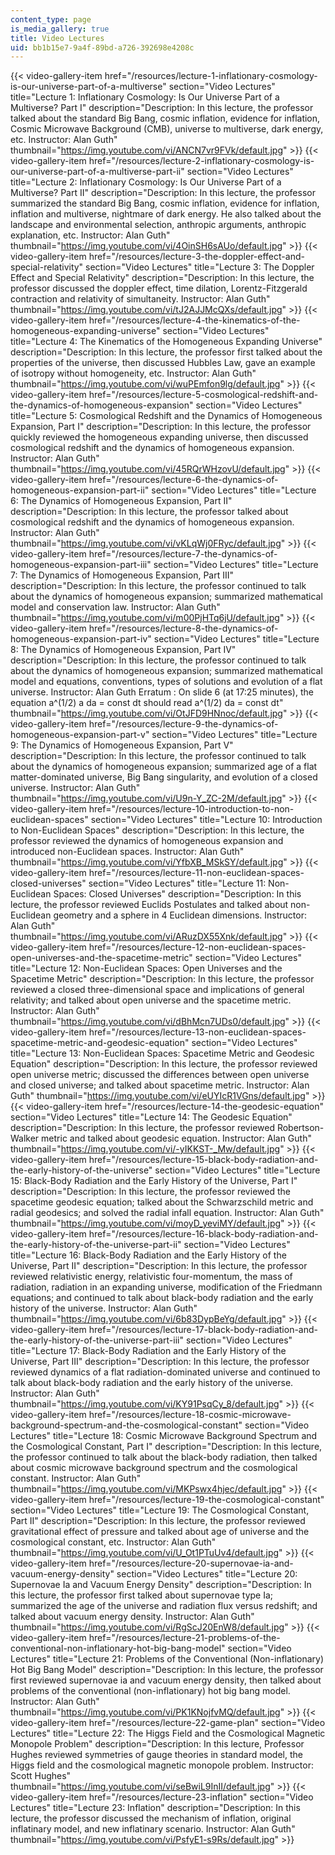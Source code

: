 ```yaml
---
content_type: page
is_media_gallery: true
title: Video Lectures
uid: bb1b15e7-9a4f-89bd-a726-392698e4208c
---
```

{{< video-gallery-item href="/resources/lecture-1-inflationary-cosmology-is-our-universe-part-of-a-multiverse" section="Video Lectures" title="Lecture 1: Inflationary Cosmology: Is Our Universe Part of a Multiverse? Part I" description="Description: In this lecture, the professor talked about the standard Big Bang, cosmic inflation, evidence for inflation, Cosmic Microwave Background (CMB), universe to multiverse, dark energy, etc. Instructor: Alan Guth" thumbnail="https://img.youtube.com/vi/ANCN7vr9FVk/default.jpg" >}} {{< video-gallery-item href="/resources/lecture-2-inflationary-cosmology-is-our-universe-part-of-a-multiverse-part-ii" section="Video Lectures" title="Lecture 2: Inflationary Cosmology: Is Our Universe Part of a Multiverse? Part II" description="Description: In this lecture, the professor summarized the standard Big Bang, cosmic inflation, evidence for inflation, inflation and multiverse, nightmare of dark energy. He also talked about the landscape and environmental selection, anthropic arguments, anthropic explanation, etc. Instructor: Alan Guth" thumbnail="https://img.youtube.com/vi/4OinSH6sAUo/default.jpg" >}} {{< video-gallery-item href="/resources/lecture-3-the-doppler-effect-and-special-relativity" section="Video Lectures" title="Lecture 3: The Doppler Effect and Special Relativity" description="Description: In this lecture, the professor discussed the doppler effect, time dilation, Lorentz-Fitzgerald contraction and relativity of simultaneity. Instructor: Alan Guth" thumbnail="https://img.youtube.com/vi/tJ2AJJMcQXs/default.jpg" >}} {{< video-gallery-item href="/resources/lecture-4-the-kinematics-of-the-homogeneous-expanding-universe" section="Video Lectures" title="Lecture 4: The Kinematics of the Homogeneous Expanding Universe" description="Description: In this lecture, the professor first talked about the properties of the universe, then discussed Hubbles Law, gave an example of isotropy without homogeneity, etc. Instructor: Alan Guth" thumbnail="https://img.youtube.com/vi/wuPEmfon9lg/default.jpg" >}} {{< video-gallery-item href="/resources/lecture-5-cosmological-redshift-and-the-dynamics-of-homogeneous-expansion" section="Video Lectures" title="Lecture 5: Cosmological Redshift and the Dynamics of Homogeneous Expansion, Part I" description="Description: In this lecture, the professor quickly reviewed the homogeneous expanding universe, then discussed cosmological redshift and the dynamics of homogeneous expansion. Instructor: Alan Guth" thumbnail="https://img.youtube.com/vi/45RQrWHzovU/default.jpg" >}} {{< video-gallery-item href="/resources/lecture-6-the-dynamics-of-homogeneous-expansion-part-ii" section="Video Lectures" title="Lecture 6: The Dynamics of Homogeneous Expansion, Part II" description="Description: In this lecture, the professor talked about cosmological redshift and the dynamics of homogeneous expansion. Instructor: Alan Guth" thumbnail="https://img.youtube.com/vi/vKLqWj0FRyc/default.jpg" >}} {{< video-gallery-item href="/resources/lecture-7-the-dynamics-of-homogeneous-expansion-part-iii" section="Video Lectures" title="Lecture 7: The Dynamics of Homogeneous Expansion, Part III" description="Description: In this lecture, the professor continued to talk about the dynamics of homogeneous expansion; summarized mathematical model and conservation law. Instructor: Alan Guth" thumbnail="https://img.youtube.com/vi/m00PjHTq6jU/default.jpg" >}} {{< video-gallery-item href="/resources/lecture-8-the-dynamics-of-homogeneous-expansion-part-iv" section="Video Lectures" title="Lecture 8: The Dynamics of Homogeneous Expansion, Part IV" description="Description: In this lecture, the professor continued to talk about the dynamics of homogeneous expansion; summarized mathematical model and equations, conventions, types of solutions and evolution of a flat universe. Instructor: Alan Guth Erratum : On slide 6 (at 17:25 minutes), the equation a^(1/2) a da = const dt should read a^(1/2) da = const dt" thumbnail="https://img.youtube.com/vi/OtJFD9HNnoc/default.jpg" >}} {{< video-gallery-item href="/resources/lecture-9-the-dynamics-of-homogeneous-expansion-part-v" section="Video Lectures" title="Lecture 9: The Dynamics of Homogeneous Expansion, Part V" description="Description: In this lecture, the professor continued to talk about the dynamics of homogeneous expansion; summarized age of a flat matter-dominated universe, Big Bang singularity, and evolution of a closed universe. Instructor: Alan Guth" thumbnail="https://img.youtube.com/vi/U9n-Y_ZC-2M/default.jpg" >}} {{< video-gallery-item href="/resources/lecture-10-introduction-to-non-euclidean-spaces" section="Video Lectures" title="Lecture 10: Introduction to Non-Euclidean Spaces" description="Description: In this lecture, the professor reviewed the dynamics of homogeneous expansion and introduced non-Euclidean spaces. Instructor: Alan Guth" thumbnail="https://img.youtube.com/vi/YfbXB_MSkSY/default.jpg" >}} {{< video-gallery-item href="/resources/lecture-11-non-euclidean-spaces-closed-universes" section="Video Lectures" title="Lecture 11: Non-Euclidean Spaces: Closed Universes" description="Description: In this lecture, the professor reviewed Euclids Postulates and talked about non-Euclidean geometry and a sphere in 4 Euclidean dimensions. Instructor: Alan Guth" thumbnail="https://img.youtube.com/vi/ARuzDX55Xnk/default.jpg" >}} {{< video-gallery-item href="/resources/lecture-12-non-euclidean-spaces-open-universes-and-the-spacetime-metric" section="Video Lectures" title="Lecture 12: Non-Euclidean Spaces: Open Universes and the Spacetime Metric" description="Description: In this lecture, the professor reviewed a closed three-dimensional space and implications of general relativity; and talked about open universe and the spacetime metric. Instructor: Alan Guth" thumbnail="https://img.youtube.com/vi/dBhMcn7UDs0/default.jpg" >}} {{< video-gallery-item href="/resources/lecture-13-non-euclidean-spaces-spacetime-metric-and-geodesic-equation" section="Video Lectures" title="Lecture 13: Non-Euclidean Spaces: Spacetime Metric and Geodesic Equation" description="Description: In this lecture, the professor reviewed open universe metric; discussed the differences between open universe and closed universe; and talked about spacetime metric. Instructor: Alan Guth" thumbnail="https://img.youtube.com/vi/eUYIcR1VGns/default.jpg" >}} {{< video-gallery-item href="/resources/lecture-14-the-geodesic-equation" section="Video Lectures" title="Lecture 14: The Geodesic Equation" description="Description: In this lecture, the professor reviewed Robertson-Walker metric and talked about geodesic equation. Instructor: Alan Guth" thumbnail="https://img.youtube.com/vi/-yIKKST-_Mw/default.jpg" >}} {{< video-gallery-item href="/resources/lecture-15-black-body-radiation-and-the-early-history-of-the-universe" section="Video Lectures" title="Lecture 15: Black-Body Radiation and the Early History of the Universe, Part I" description="Description: In this lecture, the professor reviewed the spacetime geodesic equation; talked about the Schwarzschild metric and radial geodesics; and solved the radial infall equation. Instructor: Alan Guth" thumbnail="https://img.youtube.com/vi/moyD_yeviMY/default.jpg" >}} {{< video-gallery-item href="/resources/lecture-16-black-body-radiation-and-the-early-history-of-the-universe-part-ii" section="Video Lectures" title="Lecture 16: Black-Body Radiation and the Early History of the Universe, Part II" description="Description: In this lecture, the professor reviewed relativistic energy, relativistic four-momentum, the mass of radiation, radiation in an expanding universe, modification of the Friedmann equations; and continued to talk about black-body radiation and the early history of the universe. Instructor: Alan Guth" thumbnail="https://img.youtube.com/vi/6b83DypBeYg/default.jpg" >}} {{< video-gallery-item href="/resources/lecture-17-black-body-radiation-and-the-early-history-of-the-universe-part-iii" section="Video Lectures" title="Lecture 17: Black-Body Radiation and the Early History of the Universe, Part III" description="Description: In this lecture, the professor reviewed dynamics of a flat radiation-dominated universe and continued to talk about black-body radiation and the early history of the universe. Instructor: Alan Guth" thumbnail="https://img.youtube.com/vi/KY91PsqCy_8/default.jpg" >}} {{< video-gallery-item href="/resources/lecture-18-cosmic-microwave-background-spectrum-and-the-cosmological-constant" section="Video Lectures" title="Lecture 18: Cosmic Microwave Background Spectrum and the Cosmological Constant, Part I" description="Description: In this lecture, the professor continued to talk about the black-body radiation, then talked about cosmic microwave background spectrum and the cosmological constant. Instructor: Alan Guth" thumbnail="https://img.youtube.com/vi/MKPswx4hjec/default.jpg" >}} {{< video-gallery-item href="/resources/lecture-19-the-cosmological-constant" section="Video Lectures" title="Lecture 19: The Cosmological Constant, Part II" description="Description: In this lecture, the professor reviewed gravitational effect of pressure and talked about age of universe and the cosmological constant, etc. Instructor: Alan Guth" thumbnail="https://img.youtube.com/vi/U_Ot1PTuUv4/default.jpg" >}} {{< video-gallery-item href="/resources/lecture-20-supernovae-ia-and-vacuum-energy-density" section="Video Lectures" title="Lecture 20: Supernovae Ia and Vacuum Energy Density" description="Description: In this lecture, the professor first talked about supernovae type Ia; summarized the age of the universe and radiation flux versus redshift; and talked about vacuum energy density. Instructor: Alan Guth" thumbnail="https://img.youtube.com/vi/RgScJ20EnW8/default.jpg" >}} {{< video-gallery-item href="/resources/lecture-21-problems-of-the-conventional-non-inflationary-hot-big-bang-model" section="Video Lectures" title="Lecture 21: Problems of the Conventional (Non-inflationary) Hot Big Bang Model" description="Description: In this lecture, the professor first reviewed supernovae ia and vacuum energy density, then talked about problems of the conventional (non-inflationary) hot big bang model. Instructor: Alan Guth" thumbnail="https://img.youtube.com/vi/PK1KNojfvMQ/default.jpg" >}} {{< video-gallery-item href="/resources/lecture-22-game-plan" section="Video Lectures" title="Lecture 22: The Higgs Field and the Cosmological Magnetic Monopole Problem" description="Description: In this lecture, Professor Hughes reviewed symmetries of gauge theories in standard model, the Higgs field and the cosmological magnetic monopole problem. Instructor: Scott Hughes" thumbnail="https://img.youtube.com/vi/seBwiL9InII/default.jpg" >}} {{< video-gallery-item href="/resources/lecture-23-inflation" section="Video Lectures" title="Lecture 23: Inflation" description="Description: In this lecture, the professor discussed the mechanism of inflation, original inflatinary model, and new inflatinary scenario. Instructor: Alan Guth" thumbnail="https://img.youtube.com/vi/PsfyE1-s9Rs/default.jpg" >}}